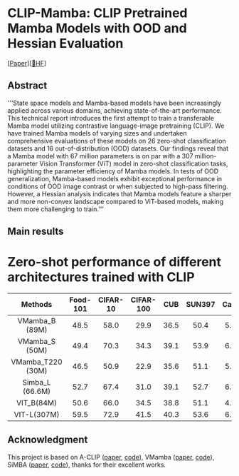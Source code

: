# CLIP-Mamba: CLIP Pretrained Mamba Models with OOD and Hessian Evaluation 
[[Paper](https://arxiv.org/pdf/2404.19394)][[🤗HF](https://huggingface.co/weiquan/mamba-clip/tree/main)]
## Abstract
'''State space models and Mamba-based models have been increasingly applied
across various domains, achieving state-of-the-art performance. This technical
report introduces the first attempt to train a transferable Mamba model utilizing
contrastive language-image pretraining (CLIP). We have trained Mamba models
of varying sizes and undertaken comprehensive evaluations of these models on 26
zero-shot classification datasets and 16 out-of-distribution (OOD) datasets. Our
findings reveal that a Mamba model with 67 million parameters is on par with a 307
million-parameter Vision Transformer (ViT) model in zero-shot classification tasks,
highlighting the parameter efficiency of Mamba models. In tests of OOD generalization, Mamba-based models exhibit exceptional performance in conditions of
OOD image contrast or when subjected to high-pass filtering. However, a Hessian
analysis indicates that Mamba models feature a sharper and more non-convex
landscape compared to ViT-based models, making them more challenging to train.'''

## Main results
# Zero-shot performance of different architectures trained with CLIP
| Methods  | Food-101 | CIFAR-10 | CIFAR-100 |  CUB  | SUN397 | Cars  | Aircraft |  DTD  | Pets  | Caltech-101 | Flowers | MNIST | FER-2013 | STL-10 | EuroSAT | RESISC45 | GTSRB | KITTI | Country211 | PCAM | UCF101 | Kinetics700 | CLEVR | HatefulMemes | SST2 | ImageNet |   
|:--------:|:--------:|:--------:|:---------:|:-----:|:------:|:-----:|:--------:|:-----:|:-----:|:-----------:|:-------:|:-----:|:-------:|:------:|:-------:|:-------:|:-----:|:-----:|:---------:|:----:|:------:|:----------:|:-----:|:-----------:|:----:|:--:|  
| VMamba_B (89M) | 48.5 | 58.0 | 29.9 | 36.5 | 50.4 | 5.8 | 8.5 | 26.5 | 30.2 | 64.7 | 52.8 | 9.7 | 19.6 | 91.9 | 16.0 | 30.4 | 7.9 | 40.2 | 10.2 | 59.9 | 35.2 | 25.6 | 12.6 | 51.6 | 50.1 | 38.3 |
| VMamba_S (50M) | 49.4 | 70.3 | 34.3 | 39.1 | 53.9 | 6.9 | 8.4 | 26.0 | 31.3 | 68.7 | 54.1 | 10.1 | 9.8 | 92.8 | 17.6 | 31.4 | 6.9 | 23.5 | 10.9 | 54.2 | 38.4 | 27.1 | 13.2 | 50.5 | 50.0 | 40.0 |
| VMamba_T220 (30M) | 46.5 | 50.9 | 22.9 | 35.6 | 51.1 | 5.7 | 6.8 | 25.1 | 31.0 | 64.9 | 54.0 | 10.1 | 12.5 | 91.6 | 13.9 | 25.4 | 10.7 | 32.3 | 9.9 | 55.0 | 34.0 | 25.1 | 12.7 | 53.9 | 50.6 | 38.7 |
| Simba_L (66.6M) | 52.7 | 67.4 | 31.0 | 39.1 | 52.7 | 6.9 | 9.1 | 27.8 | 33.4 | 68.9 | 55.9 | 8.0 | 16.0 | 93.9 | 17.4 | 32.3 | 8.9 | 41.5 | 11.1 | 58.1 | 35.7 | 27.9 | 12.1 | 54.9 | 50.1 | 41.6 |
| VIT_B(84M) | 50.6 | 66.0 | 34.5 | 38.8 | 51.1 | 4.0 | 5.4 | 21.2 | 28.5 | 60.9 | 53.3 | 8.4 | 17.3 | 90.5 | 30.2 | 21.5 | 6.1 | 35.1 | 10.5 | 53.5 | 28.5 | 22.1 | 10.8 | 52.4 | 50.7 | 37.6 |
| VIT-L(307M) | 59.5 | 72.9 | 41.5 | 40.3 | 53.6 | 6.9 | 6.4 | 20.6 | 27.9 | 65.4 | 55.0 | 10.3 | 34.5 | 94.2 | 22.7 | 28.8 | 5.8 | 41.4 | 12.5 | 54.9 | 34.3 | 24.0 | 12.9 | 54.3 | 50.1 | 40.4 |



## Acknowledgment
This project is based on A-CLIP ([paper](https://openaccess.thecvf.com/content/ICCV2023/html/Yang_Attentive_Mask_CLIP_ICCV_2023_paper.html), [code](https://github.com/microsoft/A-CLIP)), VMamba ([paper](https://arxiv.org/abs/2401.10166), [code](https://github.com/MzeroMiko/VMamba)), SiMBA ([paper](https://arxiv.org/html/2403.15360v2), [code](https://github.com/badripatro/simba)), thanks for their excellent works.

